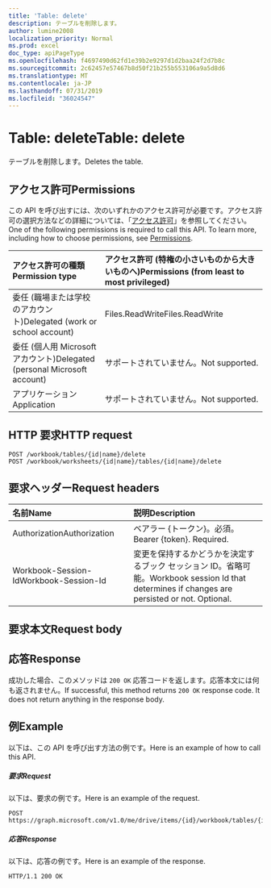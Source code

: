 ```yaml
---
title: 'Table: delete'
description: テーブルを削除します。
author: lumine2008
localization_priority: Normal
ms.prod: excel
doc_type: apiPageType
ms.openlocfilehash: f4697490d62fd1e39b2e9297d1d2baa24f2d7b8c
ms.sourcegitcommit: 2c62457e57467b8d50f21b255b553106a9a5d8d6
ms.translationtype: MT
ms.contentlocale: ja-JP
ms.lasthandoff: 07/31/2019
ms.locfileid: "36024547"
---
```

# <a name="table-delete"></a><span data-ttu-id="a84e1-103">Table: delete</span><span class="sxs-lookup"><span data-stu-id="a84e1-103">Table: delete</span></span>

<span data-ttu-id="a84e1-104">テーブルを削除します。</span><span class="sxs-lookup"><span data-stu-id="a84e1-104">Deletes the table.</span></span>
## <a name="permissions"></a><span data-ttu-id="a84e1-105">アクセス許可</span><span class="sxs-lookup"><span data-stu-id="a84e1-105">Permissions</span></span>
<span data-ttu-id="a84e1-p101">この API を呼び出すには、次のいずれかのアクセス許可が必要です。アクセス許可の選択方法などの詳細については、「[アクセス許可](/graph/permissions-reference)」を参照してください。</span><span class="sxs-lookup"><span data-stu-id="a84e1-p101">One of the following permissions is required to call this API. To learn more, including how to choose permissions, see [Permissions](/graph/permissions-reference).</span></span>

|<span data-ttu-id="a84e1-108">アクセス許可の種類</span><span class="sxs-lookup"><span data-stu-id="a84e1-108">Permission type</span></span>      | <span data-ttu-id="a84e1-109">アクセス許可 (特権の小さいものから大きいものへ)</span><span class="sxs-lookup"><span data-stu-id="a84e1-109">Permissions (from least to most privileged)</span></span>              |
|:--------------------|:---------------------------------------------------------|
|<span data-ttu-id="a84e1-110">委任 (職場または学校のアカウント)</span><span class="sxs-lookup"><span data-stu-id="a84e1-110">Delegated (work or school account)</span></span> | <span data-ttu-id="a84e1-111">Files.ReadWrite</span><span class="sxs-lookup"><span data-stu-id="a84e1-111">Files.ReadWrite</span></span>    |
|<span data-ttu-id="a84e1-112">委任 (個人用 Microsoft アカウント)</span><span class="sxs-lookup"><span data-stu-id="a84e1-112">Delegated (personal Microsoft account)</span></span> | <span data-ttu-id="a84e1-113">サポートされていません。</span><span class="sxs-lookup"><span data-stu-id="a84e1-113">Not supported.</span></span>    |
|<span data-ttu-id="a84e1-114">アプリケーション</span><span class="sxs-lookup"><span data-stu-id="a84e1-114">Application</span></span> | <span data-ttu-id="a84e1-115">サポートされていません。</span><span class="sxs-lookup"><span data-stu-id="a84e1-115">Not supported.</span></span> |

## <a name="http-request"></a><span data-ttu-id="a84e1-116">HTTP 要求</span><span class="sxs-lookup"><span data-stu-id="a84e1-116">HTTP request</span></span>
<!-- { "blockType": "ignored" } -->
```http
POST /workbook/tables/{id|name}/delete
POST /workbook/worksheets/{id|name}/tables/{id|name}/delete

```
## <a name="request-headers"></a><span data-ttu-id="a84e1-117">要求ヘッダー</span><span class="sxs-lookup"><span data-stu-id="a84e1-117">Request headers</span></span>
| <span data-ttu-id="a84e1-118">名前</span><span class="sxs-lookup"><span data-stu-id="a84e1-118">Name</span></span>       | <span data-ttu-id="a84e1-119">説明</span><span class="sxs-lookup"><span data-stu-id="a84e1-119">Description</span></span>|
|:---------------|:----------|
| <span data-ttu-id="a84e1-120">Authorization</span><span class="sxs-lookup"><span data-stu-id="a84e1-120">Authorization</span></span>  | <span data-ttu-id="a84e1-p102">ベアラー {トークン}。必須。</span><span class="sxs-lookup"><span data-stu-id="a84e1-p102">Bearer {token}. Required.</span></span> |
| <span data-ttu-id="a84e1-123">Workbook-Session-Id</span><span class="sxs-lookup"><span data-stu-id="a84e1-123">Workbook-Session-Id</span></span>  | <span data-ttu-id="a84e1-p103">変更を保持するかどうかを決定するブック セッション ID。省略可能。</span><span class="sxs-lookup"><span data-stu-id="a84e1-p103">Workbook session Id that determines if changes are persisted or not. Optional.</span></span>|

## <a name="request-body"></a><span data-ttu-id="a84e1-126">要求本文</span><span class="sxs-lookup"><span data-stu-id="a84e1-126">Request body</span></span>

## <a name="response"></a><span data-ttu-id="a84e1-127">応答</span><span class="sxs-lookup"><span data-stu-id="a84e1-127">Response</span></span>

<span data-ttu-id="a84e1-p104">成功した場合、このメソッドは `200 OK` 応答コードを返します。応答本文には何も返されません。</span><span class="sxs-lookup"><span data-stu-id="a84e1-p104">If successful, this method returns `200 OK` response code. It does not return anything in the response body.</span></span>

## <a name="example"></a><span data-ttu-id="a84e1-130">例</span><span class="sxs-lookup"><span data-stu-id="a84e1-130">Example</span></span>
<span data-ttu-id="a84e1-131">以下は、この API を呼び出す方法の例です。</span><span class="sxs-lookup"><span data-stu-id="a84e1-131">Here is an example of how to call this API.</span></span>
##### <a name="request"></a><span data-ttu-id="a84e1-132">要求</span><span class="sxs-lookup"><span data-stu-id="a84e1-132">Request</span></span>
<span data-ttu-id="a84e1-133">以下は、要求の例です。</span><span class="sxs-lookup"><span data-stu-id="a84e1-133">Here is an example of the request.</span></span>
<!-- {
  "blockType": "request",
  "name": "table_delete"
}-->
```http
POST https://graph.microsoft.com/v1.0/me/drive/items/{id}/workbook/tables/{id|name}/delete
```

##### <a name="response"></a><span data-ttu-id="a84e1-134">応答</span><span class="sxs-lookup"><span data-stu-id="a84e1-134">Response</span></span>
<span data-ttu-id="a84e1-135">以下は、応答の例です。</span><span class="sxs-lookup"><span data-stu-id="a84e1-135">Here is an example of the response.</span></span> 
<!-- {
  "blockType": "response",
  "truncated": true
} -->
```http
HTTP/1.1 200 OK
```

<!-- uuid: 8fcb5dbc-d5aa-4681-8e31-b001d5168d79
2015-10-25 14:57:30 UTC -->
<!-- {
  "type": "#page.annotation",
  "description": "Table: delete",
  "keywords": "",
  "section": "documentation",
  "tocPath": ""
}-->
